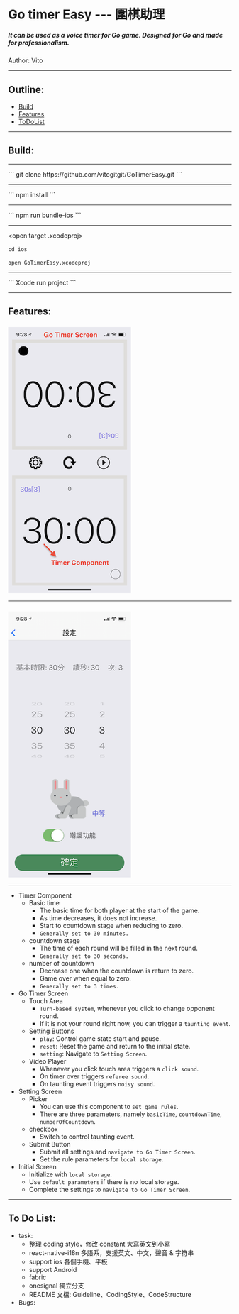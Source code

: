 # Go timer Easy --- 圍棋助理
##### It can be used as a voice timer for Go game. Designed for Go and made for professionalism.
Author: Vito

****

## Outline:
* [Build](#build)
* [Features](#features)
* [ToDoList](#to-do-list)
***
## Build:

****
<download project>
```
git clone https://github.com/vitogitgit/GoTimerEasy.git
```

****
<node modules install>
```
npm install
```

****
<bundle js files>
```
npm run bundle-ios
```

****
<open target .xcodeproj>
```
cd ios
```
```
open GoTimerEasy.xcodeproj
```

****
<build project>
```
Xcode run project
```

***
## Features:

### <Go Timer Screen>
![image](https://raw.githubusercontent.com/vitogitgit/GoTimerEasy/0bec667525c5cf0a281ca05f2c040ca0b5460a2d/go-timer-screen.png)
***
### <Setting Screen>
![image](https://raw.githubusercontent.com/vitogitgit/GoTimerEasy/0bec667525c5cf0a281ca05f2c040ca0b5460a2d/setting-screen.png)
***

* Timer Component
    * Basic time
        * The basic time for both player at the start of the game.
        * As time decreases, it does not increase.
        * Start to countdown stage when reducing to zero.
        * `Generally set to 30 minutes.`
    * countdown stage
        * The time of each round will be filled in the next round. 
        * `Generally set to 30 seconds.`
    * number of countdown
        * Decrease one when the countdown is return to zero.
        * Game over when equal to zero.
        * `Generally set to 3 times.`
* Go Timer Screen
    * Touch Area
        * `Turn-based system`, whenever you click to change opponent round.
        * If it is not your round right now, you can trigger a `taunting event`.
    * Setting Buttons
        * `play`: Control game state start and pause.
        * `reset`: Reset the game and return to the initial state.
        * `setting`: Navigate to `Setting Screen`.
    * Video Player
        * Whenever you click touch area triggers a `click sound`.
        * On timer over triggers `referee sound`.
        * On taunting event triggers `noisy sound`.
* Setting Screen
    * Picker
        * You can use this component to `set game rules`.
        * There are three parameters, namely `basicTime`, `countdownTime`, `numberOfCountdown`.
    * checkbox
        * Switch to control taunting event.
    * Submit Button
        * Submit all settings and `navigate to Go Timer Screen`.
        * Set the rule parameters for `local storage`.
* Initial Screen
    * Initialize with `local storage`.
    * Use `default parameters` if there is no local storage.
    * Complete the settings to `navigate to Go Timer Screen`.
***
## To Do List:
* task:
    * 整理 coding style，修改 constant 大寫英文到小寫
    * react-native-i18n 多語系，支援英文、中文，聲音 & 字符串
    * support ios 各個手機、平板
    * support Android
    * fabric
    * onesignal 獨立分支
    * README 文檔: Guideline、CodingStyle、CodeStructure
* Bugs:
